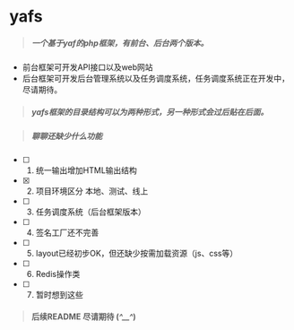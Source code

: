 # yafs
> ##### 一个基于yaf的php框架，有前台、后台两个版本。

* 前台框架可开发API接口以及web网站
* 后台框架可开发后台管理系统以及任务调度系统，任务调度系统正在开发中，尽请期待。



> ##### yafs框架的目录结构可以为两种形式，另一种形式会过后贴在后面。

> ##### 聊聊还缺少什么功能

* [ ] 1. 统一输出增加HTML输出结构
* [x] 2. 项目环境区分 本地、测试、线上
* [ ] 3. 任务调度系统（后台框架版本）
* [ ] 4. 签名工厂还不完善
* [ ] 5. layout已经初步OK，但还缺少按需加载资源（js、css等）
* [ ] 6. Redis操作类
* [ ] 7. 暂时想到这些

> #### 后续README 尽请期待 (*^__^*) 



